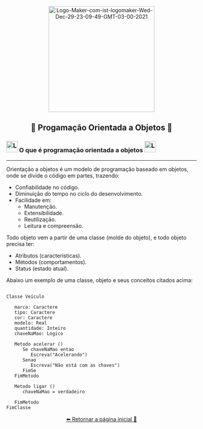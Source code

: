 <div align= "center" >

 <a href="https://ibb.co/GVgvbtG">
   <img height= "280" src="https://i.ibb.co/LC4z2JB/Logo-Maker-com-ist-logomaker-Wed-Dec-29-23-09-49-GMT-03-00-2021.jpg" alt="Logo-Maker-com-ist-logomaker-Wed-Dec-29-23-09-49-GMT-03-00-2021" border="0" /></a>

## 🔹 Progamação Orientada a Objetos 🔹
</div>

### <a href="https://ibb.co/q1gVTnn"><img height= "30" src="https://i.ibb.co/kcDvNyy/Logo-Maker-com-ist-logomaker-Thu-Dec-30-03-20-30-GMT-03-00-2021-2.png" alt="Logo-Maker-com-ist-logomaker-Thu-Dec-30-03-20-30-GMT-03-00-2021-2" border="0" /></a>  O que é programação orientada a objetos  <a href="https://ibb.co/h2GTr5m"><img height= "30" src="https://i.ibb.co/qmH2hGr/Logo-Maker-com-ist-logomaker-Thu-Dec-30-00-17-31-GMT-03-00-2021-4.png" alt="Logo-Maker-com-ist-logomaker-Thu-Dec-30-00-17-31-GMT-03-00-2021-4" border="0" /></a>

---

Orientação a objetos é um modelo de programação baseado em objetos, onde se divide o código em partes, trazendo:
* Confiabilidade no código.
* Diminuição do tempo no ciclo do desenvolvimento.
* Facilidade em:
  * Manutenção.
  * Extensibilidade.
  * Reutilização.
  * Leitura e compreensão.
  
Todo objeto vem a partir de uma classe (molde do objeto), e todo objeto precisa ter:
* Atributos (caracteristicas).
* Métodos (comportamentos).
* Status (estado atual).
  
Abaixo um exemplo de uma classe, objeto e seus conceitos citados acima:

```

Classe Veículo

   marca: Caractere
   tipo: Caractere
   cor: Caractere
   modelo: Real
   quantidade: Inteiro
   chaveNaMao: Logico

   Metodo acelerar ()
      Se chaveNaMao entao
         Escreva("Acelerando")
      Senao
         Escreva("Não está com as chaves")
      FimSe
   FimMetodo

   Metodo ligar ()
      chaveNaMao = verdadeiro

   FimMetodo
FimClasse

```

<div align= "center" >

[⬅️ Retornar a página inicial 📃](https://github.com/Ruths2/Java)
</div>

